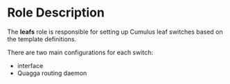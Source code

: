# Role Description

The **leafs** role is responsible for setting up
Cumulus leaf switches based on the template definitions.

There are two main configurations for each switch:

* interface
* Quagga routing daemon

